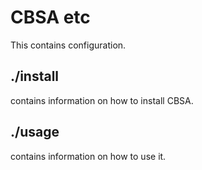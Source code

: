 # CBSA etc

This contains configuration.

## ./install

contains information on how to install CBSA.

## ./usage 

contains information on how to use it.
